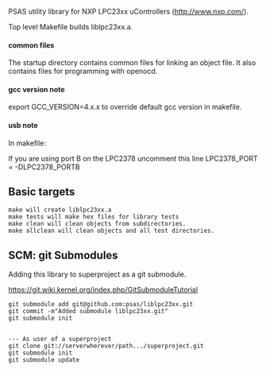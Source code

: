PSAS utility library for NXP LPC23xx uControllers (http://www.nxp.com/).

Top level Makefile builds liblpc23xx.a.

#### common files

The startup directory contains common files for linking an object
file. It also contains files for programming with openocd.

#### gcc version note

export GCC_VERSION=4.x.x to override default gcc version in makefile.

#### usb note

In makefile:

 If you are using port B on the LPC2378 uncomment this line
 LPC2378_PORT    = -DLPC2378_PORTB

## Basic targets

    make will create liblpc23xx.a
    make tests will make hex files for library tests
    make clean will clean objects from subdirectories.
    make allclean will clean objects and all test directories.

## SCM: git Submodules

Adding this library to superproject as a git submodule.

<https://git.wiki.kernel.org/index.php/GitSubmoduleTutorial>

    git submodule add git@github.com:psas/liblpc23xx.git
    git commit -m"Added submodule liblpc23xx.git"
    git submodule init
   

    --- As user of a superproject
    git clone git://serverwherever/path.../superproject.git
    git submodule init
    git submodule update
